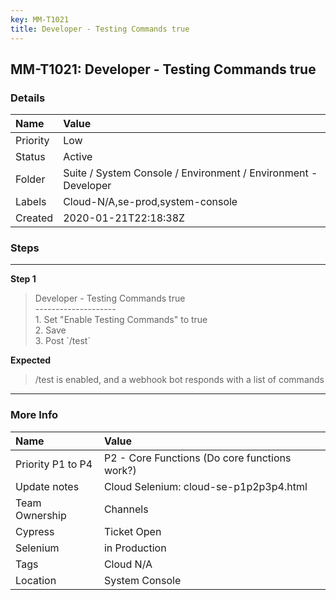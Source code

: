 ```yaml
---
key: MM-T1021
title: Developer - Testing Commands true
---
```


## MM-T1021: Developer - Testing Commands true

### Details

| Name     | Value                                                          |
| :------- | :------------------------------------------------------------- |
| Priority | Low                                                            |
| Status   | Active                                                         |
| Folder   | Suite / System Console / Environment / Environment - Developer |
| Labels   | Cloud-N/A,se-prod,system-console                               |
| Created  | 2020-01-21T22:18:38Z                                           |

### Steps

<hr/>

**Step 1**

> <article>Developer - Testing Commands true<br />--------------------<br />1. Set &quot;Enable Testing Commands&quot; to true<br />2. Save<br />3. Post `/test`</article>

**Expected**

> <article>/test is enabled, and a webhook bot responds with a list of commands</article>

<hr/>

### More Info

| Name              | Value                                         |
| :---------------- | :-------------------------------------------- |
| Priority P1 to P4 | P2 - Core Functions (Do core functions work?) |
| Update notes      | Cloud Selenium: cloud-se-p1p2p3p4.html        |
| Team Ownership    | Channels                                      |
| Cypress           | Ticket Open                                   |
| Selenium          | in Production                                 |
| Tags              | Cloud N/A                                     |
| Location          | System Console                                |
